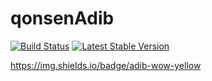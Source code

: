 # qonsenAdib

<a href="https://travis-ci.org/laravel/framework"><img src="https://travis-ci.org/laravel/framework.svg" alt="Build Status"></a>
[![Latest Stable Version](https://poser.pugx.org/phpunit/phpunit/version)](https://packagist.org/packages/phpunit/phpunit)

https://img.shields.io/badge/adib-wow-yellow
